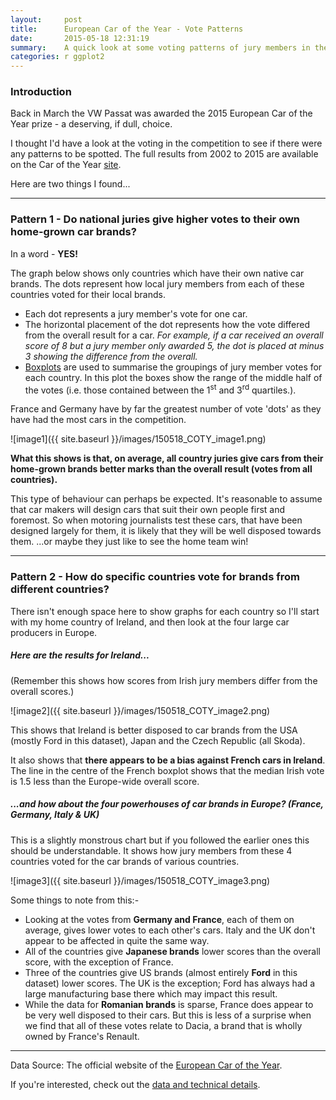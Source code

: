 ```yaml
---
layout:     post
title:      European Car of the Year - Vote Patterns
date:       2015-05-18 12:31:19
summary:    A quick look at some voting patterns of jury members in the COTY awards from 2002 to 2015.
categories: r ggplot2
---
```



### Introduction

Back in March the VW Passat was awarded the 2015 European Car of the Year prize - a deserving, if dull, choice.

I thought I'd have a look at the voting in the competition to see if there were any patterns to be spotted. The full results from 2002 to 2015 are available on the Car of the Year [site](http://www.caroftheyear.org/). 

Here are two things I found...

---

### Pattern 1 - Do national juries give higher votes to their own home-grown car brands?

In a word - **YES!**

The graph below shows only countries which have their own native car brands. The dots represent how local jury members from each of these countries voted for their local brands.

 * Each dot represents a jury member's vote for one car.
 * The horizontal placement of the dot represents how the vote differed from the overall result for a car. *For example, if a car received an overall score of 8 but a jury member only awarded 5, the dot is placed at minus 3 showing the difference from the overall.*
 * [Boxplots](http://www.en.wikipedia.org/wiki/Box_plot) are used to summarise the groupings of jury member votes for each country. In this plot the boxes show the range of the middle half of the votes (i.e. those contained between the 1<sup>st</sup> and 3<sup>rd</sup> quartiles.).

 France and Germany have by far the greatest number of vote 'dots' as they have had the most cars in the competition.

![image1]({{ site.baseurl }}/images/150518_COTY_image1.png)

**What this shows is that, on average, all country juries give cars from their home-grown brands better marks than the overall result (votes from all countries).**

This type of behaviour can perhaps be expected. It's reasonable to assume that car makers will design cars that suit their own people first and foremost. So when motoring journalists test these cars, that have been designed largely for them, it is likely that they will be well disposed towards them.
...or maybe they just like to see the home team win!

---

### Pattern 2 - How do specific countries vote for brands from different countries?

There isn't enough space here to show graphs for each country so I'll start with my home country of Ireland, and then look at the four large car producers in Europe.

##### Here are the results for Ireland...

(Remember this shows how scores from Irish jury members differ from the overall scores.)

![image2]({{ site.baseurl }}/images/150518_COTY_image2.png)

This shows that Ireland is better disposed to car brands from the USA (mostly Ford in this dataset), Japan and the Czech Republic (all Skoda).

It also shows that **there appears to be a bias against French cars in Ireland**. The line in the centre of the French boxplot shows that the median Irish vote is 1.5 less than the Europe-wide overall score.

##### ...and how about the four powerhouses of car brands in Europe? (France, Germany, Italy & UK)

This is a slightly monstrous chart but if you followed the earlier ones this should be understandable. It shows how jury members from these 4 countries voted for the car brands of various countries.

![image3]({{ site.baseurl }}/images/150518_COTY_image3.png)

Some things to note from this:-

* Looking at the votes from **Germany and France**, each of them on average, gives lower votes to each other's cars. Italy and the UK don't appear to be affected in quite the same way.
* All of the countries give **Japanese brands** lower scores than the overall score, with the exception of France.
* Three of the countries give US brands (almost entirely **Ford** in this dataset) lower scores. The UK is the exception; Ford has always had a large manufacturing base there which may impact this result.
* While the data for **Romanian brands** is sparse, France does appear to be very well disposed to their cars. But this is less of a surprise when we find that all of these votes relate to Dacia, a brand that is wholly owned by France's Renault.

 
---

Data Source: The official website of the [European Car of the Year](http://www.caroftheyear.org/).  

If you're interested, check out the [data and technical details](https://github.com/prockley/COTY_JuryAnalysis).
